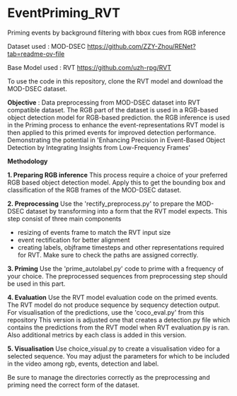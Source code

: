 # EventPriming_RVT
Priming events by background filtering with bbox cues from RGB inference

Dataset used : MOD-DSEC https://github.com/ZZY-Zhou/RENet?tab=readme-ov-file

Base Model used : RVT   https://github.com/uzh-rpg/RVT

To use the code in this repository, clone the RVT model and download the MOD-DSEC dataset.

**Objective** :
Data preprocessing from MOD-DSEC dataset into RVT compatible dataset.
The RGB part of the dataset is used in a RGB-based object detection model for RGB-based prediction.
the RGB inference is used in the Priming process to enhance the event-representations
RVT model is then applied to this primed events for improved detection performance.
Demonstrating the potential in 'Enhancing Precision in Event-Based Object Detection by Integrating Insights from Low-Frequency Frames'

**Methodology**

**1. Preparing RGB inference**
This process require a choice of your preferred RGB based object detection model.
Apply this to get the bounding box and classification of the RGB frames of the MOD-DSEC dataset.

**2. Preprocessing**
Use the 'rectify_preprocess.py' to prepare the MOD-DSEC dataset by transforming into a form that the RVT model expects.
This step consist of three main components
   - resizing of events frame to match the RVT input size
   - event rectification for better alignment
   - creating labels, objframe timesteps and other representations required for RVT.
Make sure to check the paths are assigned correctly.

**3. Priming**
Use the 'prime_autolabel.py' code to prime with a frequency of your choice.
The preprocessed sequences from preprocessing step should be used in this part.

**4. Evaluation**
Use the RVT model evaluation code on the primed events.
The RVT model do not produce sequence by sequency detection output. For visualisation of the predictions, use the 'coco_eval.py' from this repository
This version is adjusted one that creates a detection.py file which contains the predictions from the RVT model when RVT evaluation.py is ran.
Also additional metrics by each class is added in this version.

**5. Visualisation**
Use choice_visual.py to create a visualisation video for a selected sequence.
You may adjust the parameters for which to be included in the video among rgb, events, detection and label.


Be sure to manage the directories correctly as the preprocessing and priming need the correct form of the dataset.

